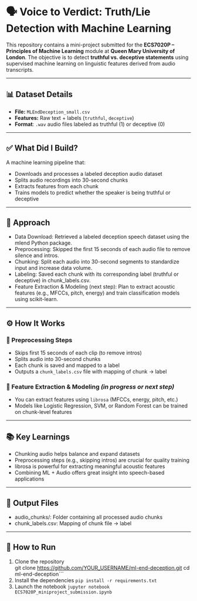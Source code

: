 # 🗣️ Voice to Verdict: Truth/Lie Detection with Machine Learning

This repository contains a mini-project submitted for the **ECS7020P – Principles of Machine Learning** module at **Queen Mary University of London**. The objective is to detect **truthful vs. deceptive statements** using supervised machine learning on linguistic features derived from audio transcripts.

---
## 📊 Dataset Details

- **File:** `MLEndDeception_small.csv`
- **Features:** Raw text + labels (`truthful`, `deceptive`)
- **Format**: `.wav` audio files labeled as truthful (1) or deceptive (0)
---

## ✅ What Did I Build?

A machine learning pipeline that:
- Downloads and processes a labeled deception audio dataset
- Splits audio recordings into 30-second chunks
- Extracts features from each chunk
- Trains models to predict whether the speaker is being truthful or deceptive


---
## 🧠 Approach
- Data Download: Retrieved a labeled deception speech dataset using the mlend Python package.
- Preprocessing: Skipped the first 15 seconds of each audio file to remove silence and intros.
- Chunking: Split each audio into 30-second segments to standardize input and increase data volume.
- Labeling: Saved each chunk with its corresponding label (truthful or deceptive) in chunk_labels.csv.
- Feature Extraction & Modeling (next step): Plan to extract acoustic features (e.g., MFCCs, pitch, energy) and train classification models using scikit-learn.

---
## ⚙️ How It Works

### 🔁 Preprocessing Steps
- Skips first 15 seconds of each clip (to remove intros)
- Splits audio into 30-second chunks
- Each chunk is saved and mapped to a label
- Outputs a `chunk_labels.csv` file with mapping of chunk → label

### 🔧 Feature Extraction & Modeling *(in progress or next step)*
- You can extract features using `librosa` (MFCCs, energy, pitch, etc.)
- Models like Logistic Regression, SVM, or Random Forest can be trained on chunk-level features

--- 
## 📚 Key Learnings

- Chunking audio helps balance and expand datasets
- Preprocessing steps (e.g., skipping intros) are crucial for quality training
- librosa is powerful for extracting meaningful acoustic features
- Combining ML + Audio offers great insight into speech-based applications
 ---
## 📁 Output Files
- audio_chunks/: Folder containing all processed audio chunks
- chunk_labels.csv: Mapping of chunk file → label
---

## 🚀 How to Run

1. Clone the repository  
   git clone https://github.com/YOUR_USERNAME/ml-end-deception.git
   cd ml-end-deception```
2. Install the dependencies
```pip install -r requirements.txt```
3. Launch the notebook
```jupyter notebook ECS7020P_miniproject_submission.ipynb```
